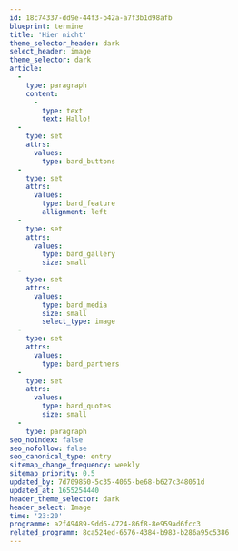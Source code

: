 ```yaml
---
id: 18c74337-dd9e-44f3-b42a-a7f3b1d98afb
blueprint: termine
title: 'Hier nicht'
theme_selector_header: dark
select_header: image
theme_selector: dark
article:
  -
    type: paragraph
    content:
      -
        type: text
        text: Hallo!
  -
    type: set
    attrs:
      values:
        type: bard_buttons
  -
    type: set
    attrs:
      values:
        type: bard_feature
        allignment: left
  -
    type: set
    attrs:
      values:
        type: bard_gallery
        size: small
  -
    type: set
    attrs:
      values:
        type: bard_media
        size: small
        select_type: image
  -
    type: set
    attrs:
      values:
        type: bard_partners
  -
    type: set
    attrs:
      values:
        type: bard_quotes
        size: small
  -
    type: paragraph
seo_noindex: false
seo_nofollow: false
seo_canonical_type: entry
sitemap_change_frequency: weekly
sitemap_priority: 0.5
updated_by: 7d709850-5c35-4065-be68-b627c348051d
updated_at: 1655254440
header_theme_selector: dark
header_select: Image
time: '23:20'
programme: a2f49489-9dd6-4724-86f8-8e959ad6fcc3
related_programm: 8ca524ed-6576-4384-b983-b286a95c5386
---
```

